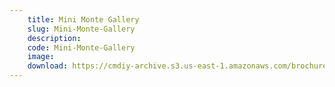 ```yaml
---
    title: Mini Monte Gallery
    slug: Mini-Monte-Gallery
    description:
    code: Mini-Monte-Gallery
    image:
    download: https://cmdiy-archive.s3.us-east-1.amazonaws.com/brochures/documents/Mini+Monte+Gallery.pdf
---
```

<!-- Content of the page -->

##
        